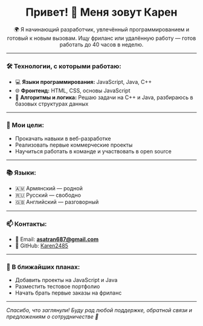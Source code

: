 <h1 align="center">Привет! 👋 Меня зовут Карен</h1>

<p align="center">
🌍 Я начинающий разработчик, увлечённый программированием и готовый к новым вызовам.  
Ищу фриланс или удалённую работу — готов работать до 40 часов в неделю.
</p>

---

### 🛠️ Технологии, с которыми работаю:

- 💻 **Языки программирования:** JavaScript, Java, C++
- 🌐 **Фронтенд:** HTML, CSS, основы JavaScript
- 🧠 **Алгоритмы и логика:** Решаю задачи на C++ и Java, разбираюсь в базовых структурах данных

---

### 🎯 Мои цели:

- Прокачать навыки в веб-разработке
- Реализовать первые коммерческие проекты
- Научиться работать в команде и участвовать в open source

---

### 📚 Языки:

- 🇦🇲 Армянский — родной
- 🇷🇺 Русский — свободно
- 🇬🇧 Английский — разговорный

---

### 📫 Контакты:

- 📧 Email: **asatran687@gmail.com**
- 💼 GitHub: [Karen2485](https://github.com/Karen2485)

---

### 🚀 В ближайших планах:

- Добавить проекты на JavaScript и Java
- Разместить тестовое портфолио
- Начать брать первые заказы на фриланс

---

_Спасибо, что заглянули! Буду рад любой поддержке, обратной связи и предложениям о сотрудничестве 🤝_
